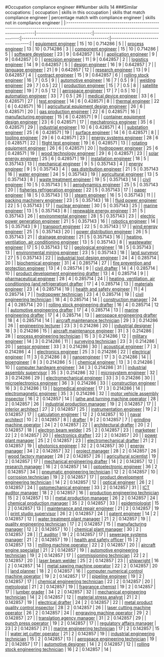 #Occupation compliance engineer
##Number skills 14
###Similar occupations:
| occupation                                                                                                                                  |   skills in this occupation |   skills that match compliance engineer |   percentage match with compliance engineer |   skills not in compliance engineer |
|:--------------------------------------------------------------------------------------------------------------------------------------------|----------------------------:|----------------------------------------:|--------------------------------------------:|------------------------------------:|
| [equipment engineer](equipment_engineer.md)                                                                                                 |                          15 |                                      10 |                                    0.714286 |                                   5 |
| [process engineer](process_engineer.md)                                                                                                     |                          13 |                                      10 |                                    0.714286 |                                   3 |
| [component engineer](component_engineer.md)                                                                                                 |                          15 |                                      10 |                                    0.714286 |                                   5 |
| [software developer](software_developer.md)                                                                                                 |                          23 |                                       9 |                                    0.642857 |                                  14 |
| [application engineer](application_engineer.md)                                                                                             |                           9 |                                       9 |                                    0.642857 |                                   0 |
| [precision engineer](precision_engineer.md)                                                                                                 |                          11 |                                       9 |                                    0.642857 |                                   2 |
| [logistics engineer](logistics_engineer.md)                                                                                                 |                          14 |                                       9 |                                    0.642857 |                                   5 |
| [design engineer](design_engineer.md)                                                                                                       |                          16 |                                       9 |                                    0.642857 |                                   7 |
| [language engineer](language_engineer.md)                                                                                                   |                          21 |                                       9 |                                    0.642857 |                                  12 |
| [research engineer](research_engineer.md)                                                                                                   |                          13 |                                       9 |                                    0.642857 |                                   4 |
| [contract engineer](contract_engineer.md)                                                                                                   |                          15 |                                       9 |                                    0.642857 |                                   6 |
| [rolling stock engineer](rolling_stock_engineer.md)                                                                                         |                          16 |                                       7 |                                    0.5      |                                   9 |
| [automotive engineer](automotive_engineer.md)                                                                                               |                          16 |                                       7 |                                    0.5      |                                   9 |
| [welding engineer](welding_engineer.md)                                                                                                     |                          29 |                                       7 |                                    0.5      |                                  22 |
| [production engineer](production_engineer.md)                                                                                               |                          15 |                                       7 |                                    0.5      |                                   8 |
| [satellite engineer](satellite_engineer.md)                                                                                                 |                          19 |                                       7 |                                    0.5      |                                  12 |
| [aerospace engineer](aerospace_engineer.md)                                                                                                 |                          17 |                                       7 |                                    0.5      |                                  10 |
| [automation engineer](automation_engineer.md)                                                                                               |                          33 |                                       7 |                                    0.5      |                                  26 |
| [medical device engineer](medical_device_engineer.md)                                                                                       |                          33 |                                       6 |                                    0.428571 |                                  27 |
| [test engineer](test_engineer.md)                                                                                                           |                          14 |                                       6 |                                    0.428571 |                                   8 |
| [thermal engineer](thermal_engineer.md)                                                                                                     |                          22 |                                       6 |                                    0.428571 |                                  16 |
| [agricultural equipment design engineer](agricultural_equipment_design_engineer.md)                                                         |                          26 |                                       6 |                                    0.428571 |                                  20 |
| [gas production engineer](gas_production_engineer.md)                                                                                       |                          22 |                                       6 |                                    0.428571 |                                  16 |
| [manufacturing engineer](manufacturing_engineer.md)                                                                                         |                          15 |                                       6 |                                    0.428571 |                                   9 |
| [container equipment design engineer](container_equipment_design_engineer.md)                                                               |                          23 |                                       6 |                                    0.428571 |                                  17 |
| [mechatronics engineer](mechatronics_engineer.md)                                                                                           |                          35 |                                       6 |                                    0.428571 |                                  29 |
| [industrial engineer](industrial_engineer.md)                                                                                               |                          10 |                                       6 |                                    0.428571 |                                   4 |
| [substation engineer](substation_engineer.md)                                                                                               |                          25 |                                       6 |                                    0.428571 |                                  19 |
| [surface engineer](surface_engineer.md)                                                                                                     |                          14 |                                       6 |                                    0.428571 |                                   8 |
| [tooling engineer](tooling_engineer.md)                                                                                                     |                          29 |                                       6 |                                    0.428571 |                                  23 |
| [energy systems engineer](energy_systems_engineer.md)                                                                                       |                          28 |                                       6 |                                    0.428571 |                                  22 |
| [flight test engineer](flight_test_engineer.md)                                                                                             |                          19 |                                       6 |                                    0.428571 |                                  13 |
| [rotating equipment engineer](rotating_equipment_engineer.md)                                                                               |                          26 |                                       6 |                                    0.428571 |                                  20 |
| [hydropower engineer](hydropower_engineer.md)                                                                                               |                          25 |                                       6 |                                    0.428571 |                                  19 |
| [wood technology engineer](wood_technology_engineer.md)                                                                                     |                          29 |                                       6 |                                    0.428571 |                                  23 |
| [solar energy engineer](solar_energy_engineer.md)                                                                                           |                          25 |                                       6 |                                    0.428571 |                                  19 |
| [installation engineer](installation_engineer.md)                                                                                           |                          18 |                                       5 |                                    0.357143 |                                  13 |
| [mechanical engineer](mechanical_engineer.md)                                                                                               |                           9 |                                       5 |                                    0.357143 |                                   4 |
| [energy engineer](energy_engineer.md)                                                                                                       |                           9 |                                       5 |                                    0.357143 |                                   4 |
| [gas distribution engineer](gas_distribution_engineer.md)                                                                                   |                          21 |                                       5 |                                    0.357143 |                                  16 |
| [water engineer](water_engineer.md)                                                                                                         |                          24 |                                       5 |                                    0.357143 |                                  19 |
| [agricultural engineer](agricultural_engineer.md)                                                                                           |                          13 |                                       5 |                                    0.357143 |                                   8 |
| [waste treatment engineer](waste_treatment_engineer.md)                                                                                     |                          19 |                                       5 |                                    0.357143 |                                  14 |
| [civil engineer](civil_engineer.md)                                                                                                         |                          10 |                                       5 |                                    0.357143 |                                   5 |
| [aerodynamics engineer](aerodynamics_engineer.md)                                                                                           |                          25 |                                       5 |                                    0.357143 |                                  20 |
| [fisheries refrigeration engineer](fisheries_refrigeration_engineer.md)                                                                     |                          22 |                                       5 |                                    0.357143 |                                  17 |
| [paper engineer](paper_engineer.md)                                                                                                         |                          18 |                                       5 |                                    0.357143 |                                  13 |
| [steam engineer](steam_engineer.md)                                                                                                         |                          16 |                                       5 |                                    0.357143 |                                  11 |
| [packing machinery engineer](packing_machinery_engineer.md)                                                                                 |                          23 |                                       5 |                                    0.357143 |                                  18 |
| [fluid power engineer](fluid_power_engineer.md)                                                                                             |                          22 |                                       5 |                                    0.357143 |                                  17 |
| [nuclear engineer](nuclear_engineer.md)                                                                                                     |                          30 |                                       5 |                                    0.357143 |                                  25 |
| [marine engineer](marine_engineer.md)                                                                                                       |                          13 |                                       5 |                                    0.357143 |                                   8 |
| [renewable energy engineer](renewable_energy_engineer.md)                                                                                   |                          31 |                                       5 |                                    0.357143 |                                  26 |
| [environmental engineer](environmental_engineer.md)                                                                                         |                          28 |                                       5 |                                    0.357143 |                                  23 |
| [electric power generation engineer](electric_power_generation_engineer.md)                                                                 |                          21 |                                       5 |                                    0.357143 |                                  16 |
| [robotics engineer](robotics_engineer.md)                                                                                                   |                          14 |                                       5 |                                    0.357143 |                                   9 |
| [transport engineer](transport_engineer.md)                                                                                                 |                          22 |                                       5 |                                    0.357143 |                                  17 |
| [wind energy engineer](wind_energy_engineer.md)                                                                                             |                          25 |                                       5 |                                    0.357143 |                                  20 |
| [power distribution engineer](power_distribution_engineer.md)                                                                               |                          26 |                                       5 |                                    0.357143 |                                  21 |
| [drainage engineer](drainage_engineer.md)                                                                                                   |                          21 |                                       5 |                                    0.357143 |                                  16 |
| [heating, ventilation, air conditioning engineer](heating,_ventilation,_air_conditioning_engineer.md)                                       |                          13 |                                       5 |                                    0.357143 |                                   8 |
| [wastewater engineer](wastewater_engineer.md)                                                                                               |                          17 |                                       5 |                                    0.357143 |                                  12 |
| [geological engineer](geological_engineer.md)                                                                                               |                          18 |                                       5 |                                    0.357143 |                                  13 |
| [environmental mining engineer](environmental_mining_engineer.md)                                                                           |                          23 |                                       5 |                                    0.357143 |                                  18 |
| [land surveyor](land_surveyor.md)                                                                                                           |                          27 |                                       5 |                                    0.357143 |                                  22 |
| [industrial tool design engineer](industrial_tool_design_engineer.md)                                                                       |                          24 |                                       4 |                                    0.285714 |                                  20 |
| [biochemical engineer](biochemical_engineer.md)                                                                                             |                          31 |                                       4 |                                    0.285714 |                                  27 |
| [fire prevention and protection engineer](fire_prevention_and_protection_engineer.md)                                                       |                          13 |                                       4 |                                    0.285714 |                                   9 |
| [civil drafter](civil_drafter.md)                                                                                                           |                          14 |                                       4 |                                    0.285714 |                                  10 |
| [product development engineering drafter](product_development_engineering_drafter.md)                                                       |                          13 |                                       4 |                                    0.285714 |                                   9 |
| [pharmaceutical engineer](pharmaceutical_engineer.md)                                                                                       |                          28 |                                       4 |                                    0.285714 |                                  24 |
| [heating, ventilation, air conditioning (and refrigeration) drafter](heating,_ventilation,_air_conditioning_(and_refrigeration)_drafter.md) |                          17 |                                       4 |                                    0.285714 |                                  13 |
| [materials engineer](materials_engineer.md)                                                                                                 |                          23 |                                       4 |                                    0.285714 |                                  19 |
| [health and safety engineer](health_and_safety_engineer.md)                                                                                 |                          11 |                                       4 |                                    0.285714 |                                   7 |
| [hydropower technician](hydropower_technician.md)                                                                                           |                          23 |                                       4 |                                    0.285714 |                                  19 |
| [civil engineering technician](civil_engineering_technician.md)                                                                             |                          18 |                                       4 |                                    0.285714 |                                  14 |
| [construction manager](construction_manager.md)                                                                                             |                          24 |                                       4 |                                    0.285714 |                                  20 |
| [rolling stock engineering drafter](rolling_stock_engineering_drafter.md)                                                                   |                          16 |                                       4 |                                    0.285714 |                                  12 |
| [automotive engineering drafter](automotive_engineering_drafter.md)                                                                         |                          17 |                                       4 |                                    0.285714 |                                  13 |
| [marine engineering drafter](marine_engineering_drafter.md)                                                                                 |                          17 |                                       4 |                                    0.285714 |                                  13 |
| [aerospace engineering drafter](aerospace_engineering_drafter.md)                                                                           |                          18 |                                       4 |                                    0.285714 |                                  14 |
| [aircraft maintenance technician](aircraft_maintenance_technician.md)                                                                       |                          29 |                                       3 |                                    0.214286 |                                  26 |
| [engineering lecturer](engineering_lecturer.md)                                                                                             |                          23 |                                       3 |                                    0.214286 |                                  20 |
| [industrial designer](industrial_designer.md)                                                                                               |                          18 |                                       3 |                                    0.214286 |                                  15 |
| [aircraft maintenance engineer](aircraft_maintenance_engineer.md)                                                                           |                          31 |                                       3 |                                    0.214286 |                                  28 |
| [process engineering technician](process_engineering_technician.md)                                                                         |                          15 |                                       3 |                                    0.214286 |                                  12 |
| [military engineer](military_engineer.md)                                                                                                   |                          14 |                                       3 |                                    0.214286 |                                  11 |
| [surveying technician](surveying_technician.md)                                                                                             |                          23 |                                       3 |                                    0.214286 |                                  20 |
| [sensor engineer](sensor_engineer.md)                                                                                                       |                          33 |                                       3 |                                    0.214286 |                                  30 |
| [acoustical engineer](acoustical_engineer.md)                                                                                               |                           7 |                                       3 |                                    0.214286 |                                   4 |
| [electronics engineer](electronics_engineer.md)                                                                                             |                          25 |                                       3 |                                    0.214286 |                                  22 |
| [electrical engineer](electrical_engineer.md)                                                                                               |                          11 |                                       3 |                                    0.214286 |                                   8 |
| [nanoengineer](nanoengineer.md)                                                                                                             |                          17 |                                       3 |                                    0.214286 |                                  14 |
| [bioengineer](bioengineer.md)                                                                                                               |                           8 |                                       3 |                                    0.214286 |                                   5 |
| [chemical engineer](chemical_engineer.md)                                                                                                   |                          13 |                                       3 |                                    0.214286 |                                  10 |
| [computer hardware engineer](computer_hardware_engineer.md)                                                                                 |                          34 |                                       3 |                                    0.214286 |                                  31 |
| [industrial assembly supervisor](industrial_assembly_supervisor.md)                                                                         |                          35 |                                       3 |                                    0.214286 |                                  32 |
| [microsystem engineer](microsystem_engineer.md)                                                                                             |                          32 |                                       3 |                                    0.214286 |                                  29 |
| [electromechanical engineer](electromechanical_engineer.md)                                                                                 |                          33 |                                       3 |                                    0.214286 |                                  30 |
| [microelectronics engineer](microelectronics_engineer.md)                                                                                   |                          36 |                                       3 |                                    0.214286 |                                  33 |
| [construction engineer](construction_engineer.md)                                                                                           |                          16 |                                       3 |                                    0.214286 |                                  13 |
| [biomedical engineer](biomedical_engineer.md)                                                                                               |                          17 |                                       3 |                                    0.214286 |                                  14 |
| [electromagnetic engineer](electromagnetic_engineer.md)                                                                                     |                          35 |                                       3 |                                    0.214286 |                                  32 |
| [motor vehicle assembly inspector](motor_vehicle_assembly_inspector.md)                                                                     |                          16 |                                       2 |                                    0.142857 |                                  14 |
| [lathe and turning machine operator](lathe_and_turning_machine_operator.md)                                                                 |                          28 |                                       2 |                                    0.142857 |                                  26 |
| [industrial production manager](industrial_production_manager.md)                                                                           |                          19 |                                       2 |                                    0.142857 |                                  17 |
| [interior architect](interior_architect.md)                                                                                                 |                          27 |                                       2 |                                    0.142857 |                                  25 |
| [instrumentation engineer](instrumentation_engineer.md)                                                                                     |                          19 |                                       2 |                                    0.142857 |                                  17 |
| [calculation engineer](calculation_engineer.md)                                                                                             |                          12 |                                       2 |                                    0.142857 |                                  10 |
| [naval architect](naval_architect.md)                                                                                                       |                          10 |                                       2 |                                    0.142857 |                                   8 |
| [drafter](drafter.md)                                                                                                                       |                           9 |                                       2 |                                    0.142857 |                                   7 |
| [grinding machine operator](grinding_machine_operator.md)                                                                                   |                          24 |                                       2 |                                    0.142857 |                                  22 |
| [architectural drafter](architectural_drafter.md)                                                                                           |                          20 |                                       2 |                                    0.142857 |                                  18 |
| [electron beam welder](electron_beam_welder.md)                                                                                             |                          25 |                                       2 |                                    0.142857 |                                  23 |
| [marketeer](marketeer.md)                                                                                                                   |                          22 |                                       2 |                                    0.142857 |                                  20 |
| [electronics drafter](electronics_drafter.md)                                                                                               |                          22 |                                       2 |                                    0.142857 |                                  20 |
| [power plant manager](power_plant_manager.md)                                                                                               |                          25 |                                       2 |                                    0.142857 |                                  23 |
| [electromechanical drafter](electromechanical_drafter.md)                                                                                   |                          21 |                                       2 |                                    0.142857 |                                  19 |
| [photonics engineer](photonics_engineer.md)                                                                                                 |                          32 |                                       2 |                                    0.142857 |                                  30 |
| [energy manager](energy_manager.md)                                                                                                         |                          34 |                                       2 |                                    0.142857 |                                  32 |
| [project manager](project_manager.md)                                                                                                       |                          28 |                                       2 |                                    0.142857 |                                  26 |
| [wood factory manager](wood_factory_manager.md)                                                                                             |                          28 |                                       2 |                                    0.142857 |                                  26 |
| [agricultural scientist](agricultural_scientist.md)                                                                                         |                          19 |                                       2 |                                    0.142857 |                                  17 |
| [mechanical engineering drafter](mechanical_engineering_drafter.md)                                                                         |                          14 |                                       2 |                                    0.142857 |                                  12 |
| [research manager](research_manager.md)                                                                                                     |                          16 |                                       2 |                                    0.142857 |                                  14 |
| [optoelectronic engineer](optoelectronic_engineer.md)                                                                                       |                          36 |                                       2 |                                    0.142857 |                                  34 |
| [pneumatic engineering technician](pneumatic_engineering_technician.md)                                                                     |                          12 |                                       2 |                                    0.142857 |                                  10 |
| [corrosion technician](corrosion_technician.md)                                                                                             |                          19 |                                       2 |                                    0.142857 |                                  17 |
| [product development engineering technician](product_development_engineering_technician.md)                                                 |                          14 |                                       2 |                                    0.142857 |                                  12 |
| [optical engineer](optical_engineer.md)                                                                                                     |                          26 |                                       2 |                                    0.142857 |                                  24 |
| [optomechanical engineer](optomechanical_engineer.md)                                                                                       |                          33 |                                       2 |                                    0.142857 |                                  31 |
| [ICT auditor manager](ICT_auditor_manager.md)                                                                                               |                          18 |                                       2 |                                    0.142857 |                                  16 |
| [production engineering technician](production_engineering_technician.md)                                                                   |                          15 |                                       2 |                                    0.142857 |                                  13 |
| [metal production manager](metal_production_manager.md)                                                                                     |                          26 |                                       2 |                                    0.142857 |                                  24 |
| [chemical production manager](chemical_production_manager.md)                                                                               |                          35 |                                       2 |                                    0.142857 |                                  33 |
| [epidemiologist](epidemiologist.md)                                                                                                         |                          15 |                                       2 |                                    0.142857 |                                  13 |
| [maintenance and repair engineer](maintenance_and_repair_engineer.md)                                                                       |                          21 |                                       2 |                                    0.142857 |                                  19 |
| [print studio supervisor](print_studio_supervisor.md)                                                                                       |                          26 |                                       2 |                                    0.142857 |                                  24 |
| [patent engineer](patent_engineer.md)                                                                                                       |                          14 |                                       2 |                                    0.142857 |                                  12 |
| [water treatment plant manager](water_treatment_plant_manager.md)                                                                           |                          21 |                                       2 |                                    0.142857 |                                  19 |
| [quality engineering technician](quality_engineering_technician.md)                                                                         |                          17 |                                       2 |                                    0.142857 |                                  15 |
| [manufacturing manager](manufacturing_manager.md)                                                                                           |                          12 |                                       2 |                                    0.142857 |                                  10 |
| [chemical plant manager](chemical_plant_manager.md)                                                                                         |                          30 |                                       2 |                                    0.142857 |                                  28 |
| [IT auditor](IT_auditor.md)                                                                                                                 |                          19 |                                       2 |                                    0.142857 |                                  17 |
| [sewerage systems manager](sewerage_systems_manager.md)                                                                                     |                          21 |                                       2 |                                    0.142857 |                                  19 |
| [health and safety officer](health_and_safety_officer.md)                                                                                   |                          15 |                                       2 |                                    0.142857 |                                  13 |
| [milling machine operator](milling_machine_operator.md)                                                                                     |                          22 |                                       2 |                                    0.142857 |                                  20 |
| [aircraft engine specialist](aircraft_engine_specialist.md)                                                                                 |                          21 |                                       2 |                                    0.142857 |                                  19 |
| [automotive engineering technician](automotive_engineering_technician.md)                                                                   |                          19 |                                       2 |                                    0.142857 |                                  17 |
| [commissioning technician](commissioning_technician.md)                                                                                     |                          22 |                                       2 |                                    0.142857 |                                  20 |
| [laser beam welder](laser_beam_welder.md)                                                                                                   |                          25 |                                       2 |                                    0.142857 |                                  23 |
| [shipwright](shipwright.md)                                                                                                                 |                          16 |                                       2 |                                    0.142857 |                                  14 |
| [metal sawing machine operator](metal_sawing_machine_operator.md)                                                                           |                          22 |                                       2 |                                    0.142857 |                                  20 |
| [land planner](land_planner.md)                                                                                                             |                          18 |                                       2 |                                    0.142857 |                                  16 |
| [computer numerical control machine operator](computer_numerical_control_machine_operator.md)                                               |                          19 |                                       2 |                                    0.142857 |                                  17 |
| [pipeline engineer](pipeline_engineer.md)                                                                                                   |                          19 |                                       2 |                                    0.142857 |                                  17 |
| [chemical engineering technician](chemical_engineering_technician.md)                                                                       |                          22 |                                       2 |                                    0.142857 |                                  20 |
| [metrologist](metrologist.md)                                                                                                               |                          21 |                                       2 |                                    0.142857 |                                  19 |
| [fragrance chemist](fragrance_chemist.md)                                                                                                   |                          19 |                                       2 |                                    0.142857 |                                  17 |
| [lumber grader](lumber_grader.md)                                                                                                           |                          34 |                                       2 |                                    0.142857 |                                  32 |
| [mechanical engineering technician](mechanical_engineering_technician.md)                                                                   |                          14 |                                       2 |                                    0.142857 |                                  12 |
| [material stress analyst](material_stress_analyst.md)                                                                                       |                          21 |                                       2 |                                    0.142857 |                                  19 |
| [electrical drafter](electrical_drafter.md)                                                                                                 |                          24 |                                       2 |                                    0.142857 |                                  22 |
| [metal product quality control inspector](metal_product_quality_control_inspector.md)                                                       |                          28 |                                       2 |                                    0.142857 |                                  26 |
| [laser cutting machine operator](laser_cutting_machine_operator.md)                                                                         |                          26 |                                       2 |                                    0.142857 |                                  24 |
| [engraving machine operator](engraving_machine_operator.md)                                                                                 |                          29 |                                       2 |                                    0.142857 |                                  27 |
| [translation agency manager](translation_agency_manager.md)                                                                                 |                          31 |                                       2 |                                    0.142857 |                                  29 |
| [punch press operator](punch_press_operator.md)                                                                                             |                          19 |                                       2 |                                    0.142857 |                                  17 |
| [regulatory affairs manager](regulatory_affairs_manager.md)                                                                                 |                          23 |                                       2 |                                    0.142857 |                                  21 |
| [marine engineering technician](marine_engineering_technician.md)                                                                           |                          17 |                                       2 |                                    0.142857 |                                  15 |
| [water jet cutter operator](water_jet_cutter_operator.md)                                                                                   |                          21 |                                       2 |                                    0.142857 |                                  19 |
| [industrial engineering technician](industrial_engineering_technician.md)                                                                   |                          15 |                                       2 |                                    0.142857 |                                  13 |
| [aerospace engineering technician](aerospace_engineering_technician.md)                                                                     |                          19 |                                       2 |                                    0.142857 |                                  17 |
| [automotive designer](automotive_designer.md)                                                                                               |                          14 |                                       2 |                                    0.142857 |                                  12 |
| [rolling stock engineering technician](rolling_stock_engineering_technician.md)                                                             |                          16 |                                       2 |                                    0.142857 |                                  14 |

